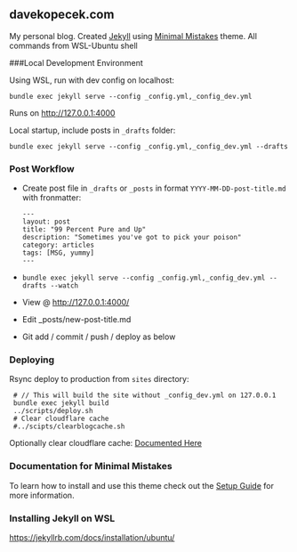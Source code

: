 ## davekopecek.com

My personal blog. Created [Jekyll](https://jekyllrb.com/docs/pages/) using [Minimal Mistakes](http://mmistakes.github.io/minimal-mistakes) theme. All commands from WSL-Ubuntu shell

###Local Development Environment

Using WSL, run with dev config on localhost:

    bundle exec jekyll serve --config _config.yml,_config_dev.yml

Runs on  http://127.0.0.1:4000

Local startup, include posts in `_drafts` folder:

````
bundle exec jekyll serve --config _config.yml,_config_dev.yml --drafts
````



### Post Workflow
* Create post file in `_drafts` or `_posts` in format `YYYY-MM-DD-post-title.md` with fronmatter:

  ````
  ---
  layout: post
  title: "99 Percent Pure and Up"
  description: "Sometimes you've got to pick your poison"
  category: articles
  tags: [MSG, yummy]
  ---
  ````

  

* `bundle exec jekyll serve --config _config.yml,_config_dev.yml --drafts --watch`

* View @  http://127.0.0.1:4000/

* Edit _posts/new-post-title.md

* Git add / commit / push / deploy as below

### Deploying

Rsync deploy to production from `sites` directory:

     # // This will build the site without _config_dev.yml on 127.0.0.1
     bundle exec jekyll build
     ../scripts/deploy.sh
     # Clear cloudflare cache
     #../scipts/clearblogcache.sh

Optionally clear cloudflare cache: [Documented Here](http://www.davekopecek.com/cloudflare-command-line-cache-clear)

### Documentation for Minimal Mistakes

To learn how to install and use this theme check out the [Setup Guide](http://mmistakes.github.io/minimal-mistakes/theme-setup/) for more information.

### Installing Jekyll on WSL

https://jekyllrb.com/docs/installation/ubuntu/
